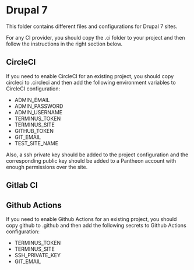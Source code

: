 # Drupal 7

This folder contains different files and configurations for Drupal 7 sites.

For any CI provider, you should copy the .ci folder to your project and then follow the instructions in the right section below.

## CircleCI

If you need to enable CircleCI for an existing project, you should copy circleci to .circleci and then add the following environment variables to CircleCI configuration:

- ADMIN_EMAIL
- ADMIN_PASSWORD
- ADMIN_USERNAME
- TERMINUS_TOKEN
- TERMINUS_SITE
- GITHUB_TOKEN
- GIT_EMAIL
- TEST_SITE_NAME

Also, a ssh private key should be added to the project configuration and the corresponding public key should be added to a Pantheon account with enough permissions over the site.

## Gitlab CI

## Github Actions

If you need to enable Github Actions for an existing project, you should copy github to .github and then add the following secrets to Github Actions configuration:

- TERMINUS_TOKEN
- TERMINUS_SITE
- SSH_PRIVATE_KEY
- GIT_EMAIL

